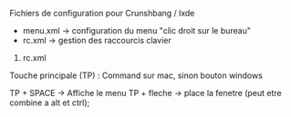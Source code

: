 Fichiers de configuration pour Crunshbang / lxde

- menu.xml -> configuration du menu "clic droit sur le bureau"
- rc.xml -> gestion des raccourcis clavier

1. rc.xml

Touche principale (TP) : Command sur mac, sinon bouton windows

TP + SPACE -> Affiche le menu
TP + fleche -> place la fenetre (peut etre combine a alt et ctrl); 
